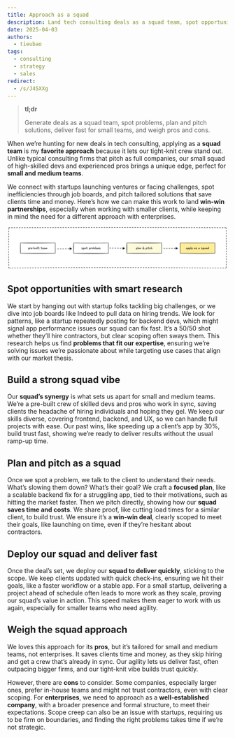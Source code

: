 ```yaml
---
title: Approach as a squad
description: Land tech consulting deals as a squad team, spot opportunities, pitch solutions, and deliver fast to win clients.
date: 2025-04-03
authors:
  - tieubao
tags:
  - consulting
  - strategy
  - sales
redirect:
  - /s/J45XXg
---
```


> **tl;dr**
>
> Generate deals as a squad team, spot problems, plan and pitch solutions, deliver fast for small teams, and weigh pros and cons.

When we’re hunting for new deals in tech consulting, applying as a **squad team** is my **favorite approach** because it lets our tight-knit crew stand out. Unlike typical consulting firms that pitch as full companies, our small squad of high-skilled devs and experienced pros brings a unique edge, perfect for **small and medium teams**.

We connect with startups launching ventures or facing challenges, spot inefficiencies through job boards, and pitch tailored solutions that save clients time and money. Here’s how we can make this work to land **win-win partnerships**, especially when working with smaller clients, while keeping in mind the need for a different approach with enterprises.

![](assets/apply-as-a-squad.png)

## Spot opportunities with smart research

We start by hanging out with startup folks tackling big challenges, or we dive into job boards like Indeed to pull data on hiring trends. We look for patterns, like a startup repeatedly posting for backend devs, which might signal app performance issues our squad can fix fast. It’s a 50/50 shot whether they’ll hire contractors, but clear scoping often sways them. This research helps us find **problems that fit our expertise**, ensuring we’re solving issues we’re passionate about while targeting use cases that align with our market thesis.

## Build a strong squad vibe

Our **squad’s synergy** is what sets us apart for small and medium teams. We’re a pre-built crew of skilled devs and pros who work in sync, saving clients the headache of hiring individuals and hoping they gel. We keep our skills diverse, covering frontend, backend, and UX, so we can handle full projects with ease. Our past wins, like speeding up a client’s app by 30%, build trust fast, showing we’re ready to deliver results without the usual ramp-up time.

## Plan and pitch as a squad

Once we spot a problem, we talk to the client to understand their needs. What’s slowing them down? What’s their goal? We craft a **focused plan**, like a scalable backend fix for a struggling app, tied to their motivations, such as hitting the market faster. Then we pitch directly, showing how our **squad saves time and costs**. We share proof, like cutting load times for a similar client, to build trust. We ensure it’s a **win-win deal**, clearly scoped to meet their goals, like launching on time, even if they’re hesitant about contractors.

## Deploy our squad and deliver fast

Once the deal’s set, we deploy our **squad to deliver quickly**, sticking to the scope. We keep clients updated with quick check-ins, ensuring we hit their goals, like a faster workflow or a stable app. For a small startup, delivering a project ahead of schedule often leads to more work as they scale, proving our squad’s value in action. This speed makes them eager to work with us again, especially for smaller teams who need agility.

## Weigh the squad approach

We loves this approach for its **pros**, but it’s tailored for small and medium teams, not enterprises. It saves clients time and money, as they skip hiring and get a crew that’s already in sync. Our agility lets us deliver fast, often outpacing bigger firms, and our tight-knit vibe builds trust quickly.

However, there are **cons** to consider. Some companies, especially larger ones, prefer in-house teams and might not trust contractors, even with clear scoping. For **enterprises**, we need to approach as a **well-established company**, with a broader presence and formal structure, to meet their expectations. Scope creep can also be an issue with startups, requiring us to be firm on boundaries, and finding the right problems takes time if we’re not strategic.
